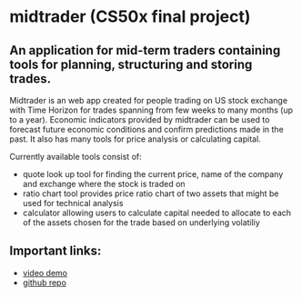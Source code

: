 # midtrader (CS50x final project)

## An application for mid-term traders containing tools for planning, structuring and storing trades.

Midtrader is an web app created for people trading on US stock exchange with Time Horizon for trades spanning from few weeks to many months (up to a year). Economic indicators provided by midtrader can be used to forecast future economic conditions and confirm predictions made in the past. It also has many tools for price analysis or calculating capital.

Currently available tools consist of:

- quote look up tool for finding the current price, name of the company and exchange where the stock is traded on
- ratio chart tool provides price ratio chart of two assets that might be used for technical analysis
- calculator allowing users to calculate capital needed to allocate to each of the assets chosen for the trade based on underlying volatiliy

## Important links:

- [video demo](https://www.youtube.com/watch?v=bMAZQJn8KK4)
- [github repo](https://github.com/kamilp522/finalproject)
